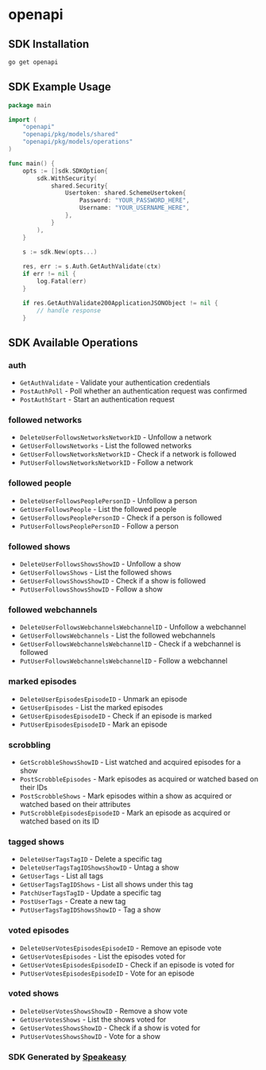 # openapi

<!-- Start SDK Installation -->
## SDK Installation

```bash
go get openapi
```
<!-- End SDK Installation -->

## SDK Example Usage
<!-- Start SDK Example Usage -->
```go
package main

import (
    "openapi"
    "openapi/pkg/models/shared"
    "openapi/pkg/models/operations"
)

func main() {
    opts := []sdk.SDKOption{
        sdk.WithSecurity(
            shared.Security{
                Usertoken: shared.SchemeUsertoken{
                    Password: "YOUR_PASSWORD_HERE",
                    Username: "YOUR_USERNAME_HERE",
                },
            }
        ),
    }

    s := sdk.New(opts...)
    
    res, err := s.Auth.GetAuthValidate(ctx)
    if err != nil {
        log.Fatal(err)
    }

    if res.GetAuthValidate200ApplicationJSONObject != nil {
        // handle response
    }
```
<!-- End SDK Example Usage -->

<!-- Start SDK Available Operations -->
## SDK Available Operations

### auth

* `GetAuthValidate` - Validate your authentication credentials
* `PostAuthPoll` - Poll whether an authentication request was confirmed
* `PostAuthStart` - Start an authentication request

### followed networks

* `DeleteUserFollowsNetworksNetworkID` - Unfollow a network
* `GetUserFollowsNetworks` - List the followed networks
* `GetUserFollowsNetworksNetworkID` - Check if a network is followed
* `PutUserFollowsNetworksNetworkID` - Follow a network

### followed people

* `DeleteUserFollowsPeoplePersonID` - Unfollow a person
* `GetUserFollowsPeople` - List the followed people
* `GetUserFollowsPeoplePersonID` - Check if a person is followed
* `PutUserFollowsPeoplePersonID` - Follow a person

### followed shows

* `DeleteUserFollowsShowsShowID` - Unfollow a show
* `GetUserFollowsShows` - List the followed shows
* `GetUserFollowsShowsShowID` - Check if a show is followed
* `PutUserFollowsShowsShowID` - Follow a show

### followed webchannels

* `DeleteUserFollowsWebchannelsWebchannelID` - Unfollow a webchannel
* `GetUserFollowsWebchannels` - List the followed webchannels
* `GetUserFollowsWebchannelsWebchannelID` - Check if a webchannel is followed
* `PutUserFollowsWebchannelsWebchannelID` - Follow a webchannel

### marked episodes

* `DeleteUserEpisodesEpisodeID` - Unmark an episode
* `GetUserEpisodes` - List the marked episodes
* `GetUserEpisodesEpisodeID` - Check if an episode is marked
* `PutUserEpisodesEpisodeID` - Mark an episode

### scrobbling

* `GetScrobbleShowsShowID` - List watched and acquired episodes for a show
* `PostScrobbleEpisodes` - Mark episodes as acquired or watched based on their IDs
* `PostScrobbleShows` - Mark episodes within a show as acquired or watched based on their attributes
* `PutScrobbleEpisodesEpisodeID` - Mark an episode as acquired or watched based on its ID

### tagged shows

* `DeleteUserTagsTagID` - Delete a specific tag
* `DeleteUserTagsTagIDShowsShowID` - Untag a show
* `GetUserTags` - List all tags
* `GetUserTagsTagIDShows` - List all shows under this tag
* `PatchUserTagsTagID` - Update a specific tag
* `PostUserTags` - Create a new tag
* `PutUserTagsTagIDShowsShowID` - Tag a show

### voted episodes

* `DeleteUserVotesEpisodesEpisodeID` - Remove an episode vote
* `GetUserVotesEpisodes` - List the episodes voted for
* `GetUserVotesEpisodesEpisodeID` - Check if an episode is voted for
* `PutUserVotesEpisodesEpisodeID` - Vote for an episode

### voted shows

* `DeleteUserVotesShowsShowID` - Remove a show vote
* `GetUserVotesShows` - List the shows voted for
* `GetUserVotesShowsShowID` - Check if a show is voted for
* `PutUserVotesShowsShowID` - Vote for a show

<!-- End SDK Available Operations -->

### SDK Generated by [Speakeasy](https://docs.speakeasyapi.dev/docs/using-speakeasy/client-sdks)
